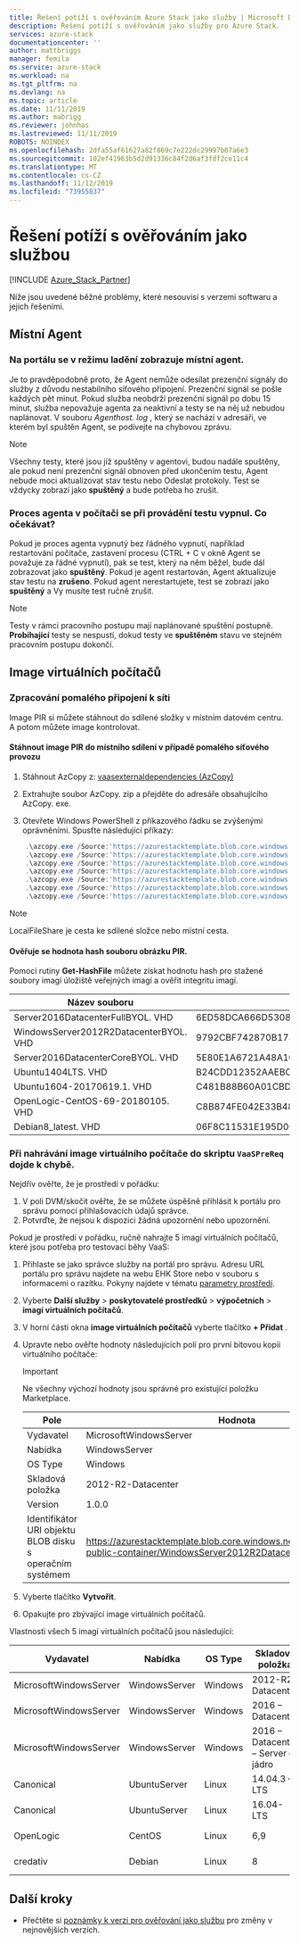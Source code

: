 ```yaml
---
title: Řešení potíží s ověřováním Azure Stack jako služby | Microsoft Docs
description: Řešení potíží s ověřováním jako služby pro Azure Stack.
services: azure-stack
documentationcenter: ''
author: mattbriggs
manager: femila
ms.service: azure-stack
ms.workload: na
ms.tgt_pltfrm: na
ms.devlang: na
ms.topic: article
ms.date: 11/11/2019
ms.author: mabrigg
ms.reviewer: johnhas
ms.lastreviewed: 11/11/2019
ROBOTS: NOINDEX
ms.openlocfilehash: 2dfa55af61627a82f869c7e222dc29997b07a6e3
ms.sourcegitcommit: 102ef41963b5d2d91336c84f2d6af3fdf2ce11c4
ms.translationtype: MT
ms.contentlocale: cs-CZ
ms.lasthandoff: 11/12/2019
ms.locfileid: "73955837"
---
```

# <a name="troubleshoot-validation-as-a-service"></a>Řešení potíží s ověřováním jako službou

[!INCLUDE [Azure_Stack_Partner](./includes/azure-stack-partner-appliesto.md)]

Níže jsou uvedené běžné problémy, které nesouvisí s verzemi softwaru a jejich řešeními.

## <a name="local-agent"></a>Místní Agent

### <a name="the-portal-shows-local-agent-in-debug-mode"></a>Na portálu se v režimu ladění zobrazuje místní agent.

Je to pravděpodobně proto, že Agent nemůže odesílat prezenční signály do služby z důvodu nestabilního síťového připojení. Prezenční signál se pošle každých pět minut. Pokud služba neobdrží prezenční signál po dobu 15 minut, služba nepovažuje agenta za neaktivní a testy se na něj už nebudou naplánovat. V souboru *Agenthost. log* , který se nachází v adresáři, ve kterém byl spuštěn Agent, se podívejte na chybovou zprávu.

> [!Note]
> Všechny testy, které jsou již spuštěny v agentovi, budou nadále spuštěny, ale pokud není prezenční signál obnoven před ukončením testu, Agent nebude moci aktualizovat stav testu nebo Odeslat protokoly. Test se vždycky zobrazí jako **spuštěný** a bude potřeba ho zrušit.

### <a name="agent-process-on-machine-was-shut-down-while-executing-test-what-to-expect"></a>Proces agenta v počítači se při provádění testu vypnul. Co očekávat?

Pokud je proces agenta vypnutý bez řádného vypnutí, například restartování počítače, zastavení procesu (CTRL + C v okně Agent se považuje za řádné vypnutí), pak se test, který na něm běžel, bude dál zobrazovat jako **spuštěný**. Pokud je agent restartován, Agent aktualizuje stav testu na **zrušeno**. Pokud agent nerestartujete, test se zobrazí jako **spuštěný** a Vy musíte test ručně zrušit.

> [!Note]
> Testy v rámci pracovního postupu mají naplánované spuštění postupně. **Probíhající** testy se nespustí, dokud testy ve **spuštěném** stavu ve stejném pracovním postupu dokončí.

## <a name="vm-images"></a>Image virtuálních počítačů

### <a name="handle-slow-network-connectivity"></a>Zpracování pomalého připojení k síti

Image PIR si můžete stáhnout do sdílené složky v místním datovém centru. A potom můžete image kontrolovat.

<!-- This is from the appendix to the Deploy local agent topic. -->

#### <a name="download-pir-image-to-local-share-in-case-of-slow-network-traffic"></a>Stáhnout image PIR do místního sdílení v případě pomalého síťového provozu

1. Stáhnout AzCopy z: [vaasexternaldependencies (AzCopy)](https://vaasexternaldependencies.blob.core.windows.net/prereqcomponents/AzCopy.zip)

2. Extrahujte soubor AzCopy. zip a přejděte do adresáře obsahujícího AzCopy. exe.

3. Otevřete Windows PowerShell z příkazového řádku se zvýšenými oprávněními. Spusťte následující příkazy:

```powershell  
    .\azcopy.exe /Source:'https://azurestacktemplate.blob.core.windows.net/azurestacktemplate-public-container' /Dest:'<LocalFileShare>' /Pattern:'Server2016DatacenterFullBYOL.vhd' /NC:12 /V:azcopylog.log /Y
    .\azcopy.exe /Source:'https://azurestacktemplate.blob.core.windows.net/azurestacktemplate-public-container' /Dest:'<LocalFileShare>' /Pattern:'Server2016DatacenterCoreBYOL.vhd' /NC:12 /V:azcopylog.log /Y
    .\azcopy.exe /Source:'https://azurestacktemplate.blob.core.windows.net/azurestacktemplate-public-container' /Dest:'<LocalFileShare>' /Pattern:'WindowsServer2012R2DatacenterBYOL.vhd' /NC:12 /V:azcopylog.log /Y
    .\azcopy.exe /Source:'https://azurestacktemplate.blob.core.windows.net/azurestacktemplate-public-container' /Dest:'<LocalFileShare>' /Pattern:'Ubuntu1404LTS.vhd' /NC:12 /V:azcopylog.log /Y
    .\azcopy.exe /Source:'https://azurestacktemplate.blob.core.windows.net/azurestacktemplate-public-container' /Dest:'<LocalFileShare>' /Pattern:'Ubuntu1604-20170619.1.vhd' /NC:12 /V:azcopylog.log /Y
    .\azcopy.exe /Source:'https://azurestacktemplate.blob.core.windows.net/azurestacktemplate-public-container' /Dest:'<LocalFileShare>' /Pattern:'OpenLogic-CentOS-69-20180105.vhd' /NC:12 /V:azcopylog.log /Y
    .\azcopy.exe /Source:'https://azurestacktemplate.blob.core.windows.net/azurestacktemplate-public-container' /Dest:'<LocalFileShare>' /Pattern:'Debian8_latest.vhd' /NC:12 /V:azcopylog.log /Y
```

> [!Note]  
> LocalFileShare je cesta ke sdílené složce nebo místní cesta.

#### <a name="verifying-pir-image-file-hash-value"></a>Ověřuje se hodnota hash souboru obrázku PIR.

Pomocí rutiny **Get-HashFile** můžete získat hodnotu hash pro stažené soubory imagí úložiště veřejných imagí a ověřit integritu imagí.

| Název souboru | SHA256 |
|---------------------------------------|------------------------------------------------------------------|
| Server2016DatacenterFullBYOL. VHD | 6ED58DCA666D530811A1EA563BA509BF9C29182B902D18FCA03C7E0868F733E9 |
| WindowsServer2012R2DatacenterBYOL. VHD | 9792CBF742870B1730B9B16EA814C683A8415EFD7601DDB6D5A76D0964767028 |
| Server2016DatacenterCoreBYOL. VHD | 5E80E1A6721A48A10655E6154C1B90E320DF5558487D6A0D7BFC7DCD32C4D9A5 |
| Ubuntu1404LTS. VHD | B24CDD12352AAEBC612A4558AB9E80F031A2190E46DCB459AF736072742E20E0 |
| Ubuntu1604-20170619.1. VHD | C481B88B60A01CBD5119A3F56632A2203EE5795678D3F3B9B764FFCA885E26CB |
| OpenLogic-CentOS-69-20180105. VHD | C8B874FE042E33B488110D9311AF1A5C7DC3B08E6796610BF18FDD6728C7913C |
| Debian8_latest. VHD | 06F8C11531E195D0C90FC01DFF5DC396BB1DD73A54F8252291ED366CACD996C1 |

### <a name="failure-occurs-when-uploading-vm-image-in-the-vaasprereq-script"></a>Při nahrávání image virtuálního počítače do skriptu `VaaSPreReq` dojde k chybě.

Nejdřív ověřte, že je prostředí v pořádku:

1. V poli DVM/skočit ověřte, že se můžete úspěšně přihlásit k portálu pro správu pomocí přihlašovacích údajů správce.
1. Potvrďte, že nejsou k dispozici žádná upozornění nebo upozornění.

Pokud je prostředí v pořádku, ručně nahrajte 5 imagí virtuálních počítačů, které jsou potřeba pro testovací běhy VaaS:

1. Přihlaste se jako správce služby na portál pro správu. Adresu URL portálu pro správu najdete na webu EHK Store nebo v souboru s informacemi o razítku. Pokyny najdete v tématu [parametry prostředí](azure-stack-vaas-parameters.md#environment-parameters).
1. Vyberte **Další služby** > **poskytovatelé prostředků** > **výpočetních** > **imagí virtuálních počítačů**.
1. V horní části okna **image virtuálních počítačů** vyberte tlačítko **+ Přidat** .
1. Upravte nebo ověřte hodnoty následujících polí pro první bitovou kopii virtuálního počítače:
    > [!IMPORTANT]
    > Ne všechny výchozí hodnoty jsou správné pro existující položku Marketplace.

    | Pole  | Hodnota  |
    |---------|---------|
    | Vydavatel | MicrosoftWindowsServer |
    | Nabídka | WindowsServer |
    | OS Type | Windows |
    | Skladová položka | 2012-R2-Datacenter |
    | Version | 1.0.0 |
    | Identifikátor URI objektu BLOB disku s operačním systémem | https://azurestacktemplate.blob.core.windows.net/azurestacktemplate-public-container/WindowsServer2012R2DatacenterBYOL.vhd |

1. Vyberte tlačítko **Vytvořit**.
1. Opakujte pro zbývající image virtuálních počítačů.

Vlastnosti všech 5 imagí virtuálních počítačů jsou následující:

| Vydavatel  | Nabídka  | OS Type | Skladová položka | Version | Identifikátor URI objektu BLOB disku s operačním systémem |
|---------|---------|---------|---------|---------|---------|
| MicrosoftWindowsServer| WindowsServer | Windows | 2012-R2-Datacenter | 1.0.0 | https://azurestacktemplate.blob.core.windows.net/azurestacktemplate-public-container/WindowsServer2012R2DatacenterBYOL.vhd |
| MicrosoftWindowsServer | WindowsServer | Windows | 2016 – Datacenter | 1.0.0 | https://azurestacktemplate.blob.core.windows.net/azurestacktemplate-public-container/Server2016DatacenterFullBYOL.vhd |
| MicrosoftWindowsServer | WindowsServer | Windows | 2016 – Datacenter – Server – jádro | 1.0.0 | https://azurestacktemplate.blob.core.windows.net/azurestacktemplate-public-container/Server2016DatacenterCoreBYOL.vhd |
| Canonical | UbuntuServer | Linux | 14.04.3 – LTS | 1.0.0 | https://azurestacktemplate.blob.core.windows.net/azurestacktemplate-public-container/Ubuntu1404LTS.vhd |
| Canonical | UbuntuServer | Linux | 16.04-LTS | 16.04.20170811 | https://azurestacktemplate.blob.core.windows.net/azurestacktemplate-public-container/Ubuntu1604-20170619.1.vhd |
| OpenLogic | CentOS | Linux | 6,9 | 1.0.0 | https://azurestacktemplate.blob.core.windows.net/azurestacktemplate-public-container/OpenLogic-CentOS-69-20180105.vhd |
| credativ | Debian | Linux | 8 | 1.0.0 | https://azurestacktemplate.blob.core.windows.net/azurestacktemplate-public-container/Debian8_latest.vhd |

## <a name="next-steps"></a>Další kroky

- Přečtěte si [poznámky k verzi pro ověřování jako službu](azure-stack-vaas-release-notes.md) pro změny v nejnovějších verzích.